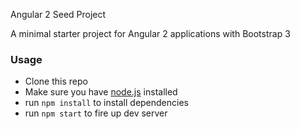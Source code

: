 Angular 2 Seed Project

A minimal starter project for Angular 2 applications with Bootstrap 3

### Usage
- Clone this repo
- Make sure you have [node.js](https://nodejs.org/) installed
- run `npm install` to install dependencies
- run `npm start` to fire up dev server
